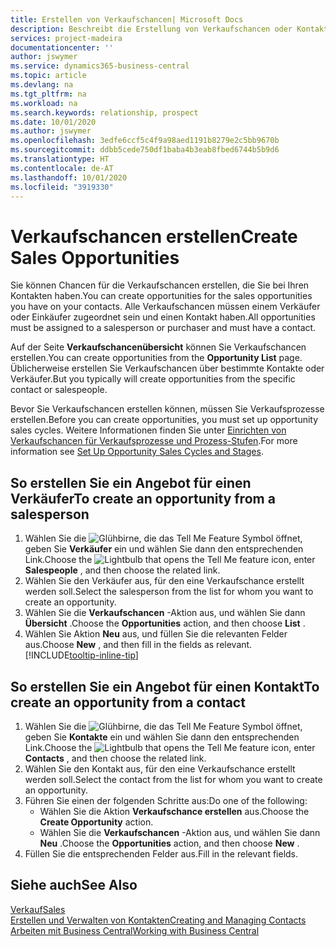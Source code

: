 ```yaml
---
title: Erstellen von Verkaufschancen| Microsoft Docs
description: Beschreibt die Erstellung von Verkaufschancen oder Kontakten in  Business Central.
services: project-madeira
documentationcenter: ''
author: jswymer
ms.service: dynamics365-business-central
ms.topic: article
ms.devlang: na
ms.tgt_pltfrm: na
ms.workload: na
ms.search.keywords: relationship, prospect
ms.date: 10/01/2020
ms.author: jswymer
ms.openlocfilehash: 3edfe6ccf5c4f9a98aed1191b8279e2c5bb9670b
ms.sourcegitcommit: ddbb5cede750df1baba4b3eab8fbed6744b5b9d6
ms.translationtype: HT
ms.contentlocale: de-AT
ms.lasthandoff: 10/01/2020
ms.locfileid: "3919330"
---
```

# <a name="create-sales-opportunities"></a><span data-ttu-id="3d615-103">Verkaufschancen erstellen</span><span class="sxs-lookup"><span data-stu-id="3d615-103">Create Sales Opportunities</span></span>
<span data-ttu-id="3d615-104">Sie können Chancen für die Verkaufschancen erstellen, die Sie bei Ihren Kontakten haben.</span><span class="sxs-lookup"><span data-stu-id="3d615-104">You can create opportunities for the sales opportunities you have on your contacts.</span></span> <span data-ttu-id="3d615-105">Alle Verkaufschancen müssen einem Verkäufer oder Einkäufer zugeordnet sein und einen Kontakt haben.</span><span class="sxs-lookup"><span data-stu-id="3d615-105">All opportunities must be assigned to a salesperson or purchaser and must have a contact.</span></span>

<span data-ttu-id="3d615-106">Auf der Seite **Verkaufschancenübersicht** können Sie Verkaufschancen erstellen.</span><span class="sxs-lookup"><span data-stu-id="3d615-106">You can create opportunities from the **Opportunity List** page.</span></span> <span data-ttu-id="3d615-107">Üblicherweise erstellen Sie Verkaufschancen über bestimmte Kontakte oder Verkäufer.</span><span class="sxs-lookup"><span data-stu-id="3d615-107">But you typically will create opportunities from the specific contact or salespeople.</span></span>

<span data-ttu-id="3d615-108">Bevor Sie Verkaufschancen erstellen können, müssen Sie Verkaufsprozesse erstellen.</span><span class="sxs-lookup"><span data-stu-id="3d615-108">Before you can create opportunities, you must set up opportunity sales cycles.</span></span> <span data-ttu-id="3d615-109">Weitere Informationen finden Sie unter [Einrichten von Verkaufschancen für Verkaufsprozesse und Prozess-Stufen](marketing-how-setup-opportunity-sales-cycles-stages.md).</span><span class="sxs-lookup"><span data-stu-id="3d615-109">For more information see [Set Up Opportunity Sales Cycles and Stages](marketing-how-setup-opportunity-sales-cycles-stages.md).</span></span>

## <a name="to-create-an-opportunity-from-a-salesperson"></a><span data-ttu-id="3d615-110">So erstellen Sie ein Angebot für einen Verkäufer</span><span class="sxs-lookup"><span data-stu-id="3d615-110">To create an opportunity from a salesperson</span></span>
1. <span data-ttu-id="3d615-111">Wählen Sie die ![Glühbirne, die das Tell Me Feature](media/ui-search/search_small.png "Tell Me-Funktion") Symbol öffnet, geben Sie **Verkäufer** ein und wählen Sie dann den entsprechenden Link.</span><span class="sxs-lookup"><span data-stu-id="3d615-111">Choose the ![Lightbulb that opens the Tell Me feature](media/ui-search/search_small.png "Tell me what you want to do") icon, enter **Salespeople** , and then choose the related link.</span></span>
2. <span data-ttu-id="3d615-112">Wählen Sie den Verkäufer aus, für den eine Verkaufschance erstellt werden soll.</span><span class="sxs-lookup"><span data-stu-id="3d615-112">Select the salesperson from the list for whom you want to create an opportunity.</span></span>
3. <span data-ttu-id="3d615-113">Wählen Sie die **Verkaufschancen** -Aktion aus, und wählen Sie dann **Übersicht** .</span><span class="sxs-lookup"><span data-stu-id="3d615-113">Choose the **Opportunities** action, and then choose **List** .</span></span>
4. <span data-ttu-id="3d615-114">Wählen Sie Aktion **Neu** aus, und füllen Sie die relevanten Felder aus.</span><span class="sxs-lookup"><span data-stu-id="3d615-114">Choose **New** , and then fill in the fields as relevant.</span></span> [!INCLUDE[tooltip-inline-tip](includes/tooltip-inline-tip_md.md)]  



## <a name="to-create-an-opportunity-from-a-contact"></a><span data-ttu-id="3d615-115">So erstellen Sie ein Angebot für einen Kontakt</span><span class="sxs-lookup"><span data-stu-id="3d615-115">To create an opportunity from a contact</span></span>
1. <span data-ttu-id="3d615-116">Wählen Sie die ![Glühbirne, die das Tell Me Feature](media/ui-search/search_small.png "Tell Me-Funktion") Symbol öffnet, geben Sie **Kontakte** ein und wählen Sie dann den entsprechenden Link.</span><span class="sxs-lookup"><span data-stu-id="3d615-116">Choose the ![Lightbulb that opens the Tell Me feature](media/ui-search/search_small.png "Tell me what you want to do") icon, enter **Contacts** , and then choose the related link.</span></span>
2. <span data-ttu-id="3d615-117">Wählen Sie den Kontakt aus, für den eine Verkaufschance erstellt werden soll.</span><span class="sxs-lookup"><span data-stu-id="3d615-117">Select the contact from the list for whom you want to create an opportunity.</span></span>
3. <span data-ttu-id="3d615-118">Führen Sie einen der folgenden Schritte aus:</span><span class="sxs-lookup"><span data-stu-id="3d615-118">Do one of the following:</span></span>
   * <span data-ttu-id="3d615-119">Wählen Sie die Aktion **Verkaufschance erstellen** aus.</span><span class="sxs-lookup"><span data-stu-id="3d615-119">Choose the **Create Opportunity** action.</span></span>
   * <span data-ttu-id="3d615-120">Wählen Sie die **Verkaufschancen** -Aktion aus, und wählen Sie dann **Neu** .</span><span class="sxs-lookup"><span data-stu-id="3d615-120">Choose the  **Opportunities** action, and then choose **New** .</span></span>
4. <span data-ttu-id="3d615-121">Füllen Sie die entsprechenden Felder aus.</span><span class="sxs-lookup"><span data-stu-id="3d615-121">Fill in the relevant fields.</span></span>

## <a name="see-also"></a><span data-ttu-id="3d615-122">Siehe auch</span><span class="sxs-lookup"><span data-stu-id="3d615-122">See Also</span></span>
[<span data-ttu-id="3d615-123">Verkauf</span><span class="sxs-lookup"><span data-stu-id="3d615-123">Sales</span></span>](sales-manage-sales.md)  
[<span data-ttu-id="3d615-124">Erstellen und Verwalten von Kontakten</span><span class="sxs-lookup"><span data-stu-id="3d615-124">Creating and Managing Contacts</span></span>](marketing-contacts.md)  
[<span data-ttu-id="3d615-125">Arbeiten mit  Business Central</span><span class="sxs-lookup"><span data-stu-id="3d615-125">Working with Business Central</span></span>](ui-work-product.md)

